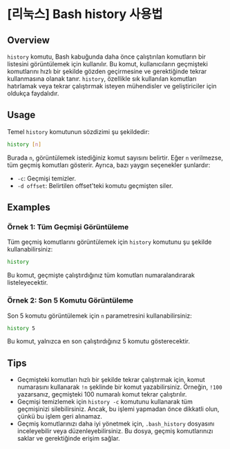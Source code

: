 # [리눅스] Bash history 사용법

## Overview
`history` komutu, Bash kabuğunda daha önce çalıştırılan komutların bir listesini görüntülemek için kullanılır. Bu komut, kullanıcıların geçmişteki komutlarını hızlı bir şekilde gözden geçirmesine ve gerektiğinde tekrar kullanmasına olanak tanır. `history`, özellikle sık kullanılan komutları hatırlamak veya tekrar çalıştırmak isteyen mühendisler ve geliştiriciler için oldukça faydalıdır.

## Usage
Temel `history` komutunun sözdizimi şu şekildedir:

```bash
history [n]
```

Burada `n`, görüntülemek istediğiniz komut sayısını belirtir. Eğer `n` verilmezse, tüm geçmiş komutları gösterir. Ayrıca, bazı yaygın seçenekler şunlardır:

- `-c`: Geçmişi temizler.
- `-d offset`: Belirtilen offset'teki komutu geçmişten siler.

## Examples
### Örnek 1: Tüm Geçmişi Görüntüleme
Tüm geçmiş komutlarını görüntülemek için `history` komutunu şu şekilde kullanabilirsiniz:

```bash
history
```

Bu komut, geçmişte çalıştırdığınız tüm komutları numaralandırarak listeleyecektir.

### Örnek 2: Son 5 Komutu Görüntüleme
Son 5 komutu görüntülemek için `n` parametresini kullanabilirsiniz:

```bash
history 5
```

Bu komut, yalnızca en son çalıştırdığınız 5 komutu gösterecektir.

## Tips
- Geçmişteki komutları hızlı bir şekilde tekrar çalıştırmak için, komut numarasını kullanarak `!n` şeklinde bir komut yazabilirsiniz. Örneğin, `!100` yazarsanız, geçmişteki 100 numaralı komut tekrar çalıştırılır.
- Geçmişi temizlemek için `history -c` komutunu kullanarak tüm geçmişinizi silebilirsiniz. Ancak, bu işlemi yapmadan önce dikkatli olun, çünkü bu işlem geri alınamaz.
- Geçmiş komutlarınızı daha iyi yönetmek için, `.bash_history` dosyasını inceleyebilir veya düzenleyebilirsiniz. Bu dosya, geçmiş komutlarınızı saklar ve gerektiğinde erişim sağlar.